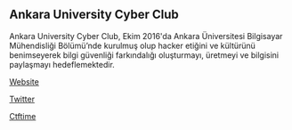 ## Ankara University Cyber Club

Ankara University Cyber Club, Ekim 2016'da Ankara Üniversitesi Bilgisayar Mühendisliği Bölümü’nde kurulmuş olup hacker etiğini ve kültürünü benimseyerek bilgi güvenliği farkındalığı oluşturmayı, üretmeyi ve bilgisini paylaşmayı hedeflemektedir.

[Website](https://www.aucyberclub.org/)

[Twitter](https://twitter.com/_aucc)

[Ctftime](https://ctftime.org/team/32148)
